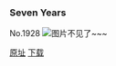 ### Seven Years
No.1928
![图片不见了~~~](https://imgs.xkcd.com/comics/seven_years.png)

[原址](https://xkcd.com//1928) [下载](https://imgs.xkcd.com/comics/seven_years.png)

